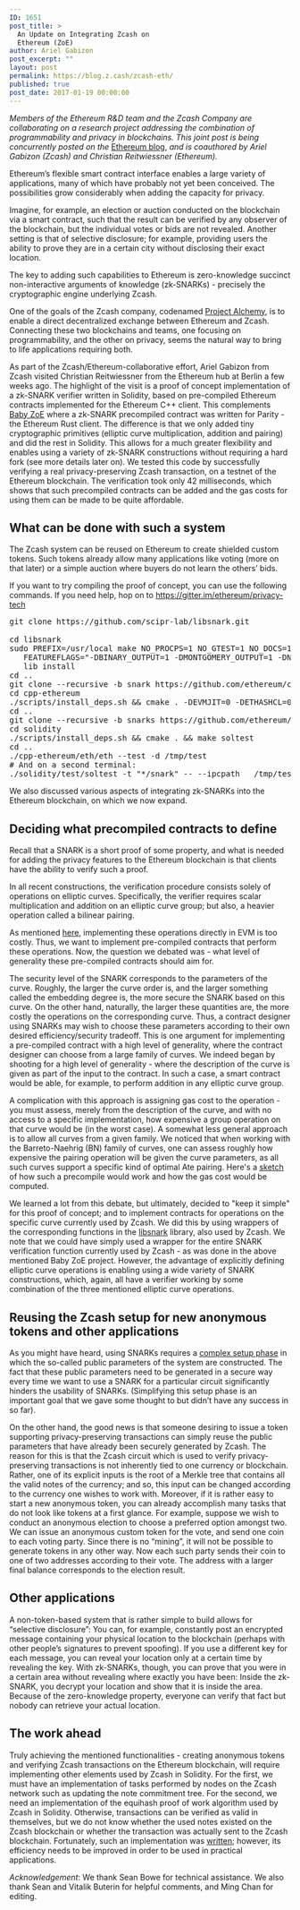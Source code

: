 ```yaml
---
ID: 1651
post_title: >
  An Update on Integrating Zcash on
  Ethereum (ZoE)
author: Ariel Gabizon
post_excerpt: ""
layout: post
permalink: https://blog.z.cash/zcash-eth/
published: true
post_date: 2017-01-19 00:00:00
---
```

<em>Members of the Ethereum R&amp;D team and the Zcash Company are collaborating on a research project addressing the combination of programmability and privacy in blockchains. This joint post is being concurrently posted on the</em> <a class="reference external" href="https://blog.ethereum.org/2017/01/19/update-integrating-zcash-ethereum/">Ethereum blog</a>, <em>and is coauthored by Ariel Gabizon (Zcash) and Christian Reitwiessner (Ethereum).</em>

Ethereum’s flexible smart contract interface enables a large variety of applications, many of which have probably not yet been conceived. The possibilities grow considerably when adding the capacity for privacy.

Imagine, for example, an election or auction conducted on the blockchain via a smart contract, such that the result can be verified by any observer of the blockchain, but the individual votes or bids are not revealed. Another setting is that of selective disclosure; for example, providing users the ability to prove they are in a certain city without disclosing their exact location.

The key to adding such capabilities to Ethereum is zero-knowledge succinct non-interactive arguments of knowledge (zk-SNARKs) - precisely the cryptographic engine underlying Zcash.

One of the goals of the Zcash company, codenamed <a class="reference external" href="/project-alchemy/">Project Alchemy</a>, is to enable a direct decentralized exchange between Ethereum and Zcash. Connecting these two blockchains and teams, one focusing on programmability, and the other on privacy, seems the natural way to bring to life applications requiring both.

As part of the Zcash/Ethereum-collaborative effort, Ariel Gabizon from Zcash visited Christian Reitwiessner from the Ethereum hub at Berlin a few weeks ago. The highlight of the visit is a proof of concept implementation of a zk-SNARK verifier written in Solidity, based on pre-compiled Ethereum contracts implemented for the Ethereum C++ client. This complements <a class="reference external" href="/zksnarks-in-ethereum/">Baby ZoE</a> where a zk-SNARK precompiled contract was written for Parity - the Ethereum Rust client. The difference is that we only added tiny cryptographic primitives (elliptic curve multiplication, addition and pairing) and did the rest in Solidity. This allows for a much greater flexibility and enables using a variety of zk-SNARK constructions without requiring a hard fork (see more details later on). We tested this code by successfully verifying a real privacy-preserving Zcash transaction, on a testnet of the Ethereum blockchain. The verification took only 42 milliseconds, which shows that such precompiled contracts can be added and the gas costs for using them can be made to be quite affordable.
<div id="what-can-be-done-with-such-a-system" class="section">
<h2>What can be done with such a system</h2>
The Zcash system can be reused on Ethereum to create shielded custom tokens. Such tokens already allow many applications like voting (more on that later) or a simple auction where buyers do not learn the others’ bids.

If you want to try compiling the proof of concept, you can use the following commands. If you need help, hop on to <a class="reference external" href="https://gitter.im/ethereum/privacy-tech">https://gitter.im/ethereum/privacy-tech</a>
<pre class="code literal-block">git clone https://github.com/scipr-lab/libsnark.git

cd libsnark
sudo PREFIX=/usr/local make NO_PROCPS=1 NO_GTEST=1 NO_DOCS=1 CURVE=ALT_BN128 \
   FEATUREFLAGS="-DBINARY_OUTPUT=1 -DMONTGOMERY_OUTPUT=1 -DNO_PT_COMPRESSION=1" \
   lib install
cd ..
git clone --recursive -b snark https://github.com/ethereum/cpp-ethereum.git
cd cpp-ethereum
./scripts/install_deps.sh &amp;&amp; cmake . -DEVMJIT=0 -DETHASHCL=0 &amp;&amp; make eth
cd ..
git clone --recursive -b snarks https://github.com/ethereum/solidity.git
cd solidity
./scripts/install_deps.sh &amp;&amp; cmake . &amp;&amp; make soltest
cd ..
./cpp-ethereum/eth/eth --test -d /tmp/test
# And on a second terminal:
./solidity/test/soltest -t "*/snark" -- --ipcpath   /tmp/test/geth.ipc  --show-messages
</pre>
We also discussed various aspects of integrating zk-SNARKs into the Ethereum blockchain, on which we now expand.

<h2>Deciding what precompiled contracts to define</h2>
Recall that a SNARK is a short proof of some property, and what is needed for adding the privacy features to the Ethereum blockchain is that clients have the ability to verify such a proof.

In all recent constructions, the verification procedure consists solely of operations on elliptic curves. Specifically, the verifier requires scalar multiplication and addition on an elliptic curve group; but also, a heavier operation called a bilinear pairing.

As mentioned <a class="reference external" href="https://blog.ethereum.org/2016/12/05/zksnarks-in-a-nutshell/">here</a>, implementing these operations directly in EVM is too costly. Thus, we want to implement pre-compiled contracts that perform these operations. Now, the question we debated was - what level of generality these pre-compiled contracts should aim for.

The security level of the SNARK corresponds to the parameters of the curve. Roughly, the larger the curve order is, and the larger something called the embedding degree is, the more secure the SNARK based on this curve. On the other hand, naturally, the larger these quantities are, the more costly the operations on the corresponding curve. Thus, a contract designer using SNARKs may wish to choose these parameters according to their own desired efficiency/security tradeoff. This is one argument for implementing a pre-compiled contract with a high level of generality, where the contract designer can choose from a large family of curves. We indeed began by shooting for a high level of generality - where the description of the curve is given as part of the input to the contract. In such a case, a smart contract would be able, for example, to perform addition in any elliptic curve group.

A complication with this approach is assigning gas cost to the operation - you must assess, merely from the description of the curve, and with no access to a specific implementation, how expensive a group operation on that curve would be (in the worst case). A somewhat less general approach is to allow all curves from a given family. We noticed that when working with the Barreto-Naehrig (BN) family of curves, one can assess roughly how expensive the pairing operation will be given the curve parameters, as all such curves support a specific kind of optimal Ate pairing. Here's a <a class="reference external" href="https://drive.google.com/file/d/0BwDmGb8qpc8RMEhBMlR5VHE3bEU/view?usp=sharing">sketch</a> of how such a precompile would work and how the gas cost would be computed.

We learned a lot from this debate, but ultimately, decided to "keep it simple" for this proof of concept; and to implement contracts for operations on the specific curve currently used by Zcash. We did this by using wrappers of the corresponding functions in the <a class="reference external" href="https://github.com/scipr-lab/libsnark">libsnark</a> library, also used by Zcash. We note that we could have simply used a wrapper for the entire SNARK verification function currently used by Zcash - as was done in the above mentioned Baby ZoE project. However, the advantage of explicitly defining elliptic curve operations is enabling using a wide variety of SNARK constructions, which, again, all have a verifier working by some combination of the three mentioned elliptic curve operations.

<h2>Reusing the Zcash setup for new anonymous tokens and other applications</h2>
As you might have heard, using SNARKs requires a <a class="reference external" href="/the-design-of-the-ceremony/">complex setup phase</a> in which the so-called public parameters of the system are constructed. The fact that these public parameters need to be generated in a secure way every time we want to use a SNARK for a particular circuit significantly hinders the usability of SNARKs. (Simplifying this setup phase is an important goal that we gave some thought to but didn’t have any success in so far).

On the other hand, the good news is that someone desiring to issue a token supporting privacy-preserving transactions can simply reuse the public parameters that have already been securely generated by Zcash. The reason for this is that the Zcash circuit which is used to verify privacy-preserving transactions is not inherently tied to one currency or blockchain. Rather, one of its explicit inputs is the root of a Merkle tree that contains all the valid notes of the currency; and so, this input can be changed according to the currency one wishes to work with. Moreover, if it is rather easy to start a new anonymous token, you can already accomplish many tasks that do not look like tokens at a first glance. For example, suppose we wish to conduct an anonymous election to choose a preferred option amongst two. We can issue an anonymous custom token for the vote, and send one coin to each voting party. Since there is no “mining”, it will not be possible to generate tokens in any other way. Now each such party sends their coin to one of two addresses according to their vote. The address with a larger final balance corresponds to the election result.

<h2>Other applications</h2>
A non-token-based system that is rather simple to build allows for “selective disclosure”: You can, for example, constantly post an encrypted message containing your physical location to the blockchain (perhaps with other people’s signatures to prevent spoofing). If you use a different key for each message, you can reveal your location only at a certain time by revealing the key. With zk-SNARKs, though, you can prove that you were in a certain area without revealing where exactly you have been: Inside the zk-SNARK, you decrypt your location and show that it is inside the area. Because of the zero-knowledge property, everyone can verify that fact but nobody can retrieve your actual location.

<h2>The work ahead</h2>
Truly achieving the mentioned functionalities - creating anonymous tokens and verifying Zcash transactions on the Ethereum blockchain, will require implementing other elements used by Zcash in Solidity. For the first, we must have an implementation of tasks performed by nodes on the Zcash network such as updating the note commitment tree. For the second, we need an implementation of the equihash proof of work algorithm used by Zcash in Solidity. Otherwise, transactions can be verified as valid in themselves, but we do not know whether the used notes existed on the Zcash blockchain or whether the transaction was actually sent to the Zcash blockchain. Fortunately, such an implementation was <a class="reference external" href="https://github.com/ConsenSys/Project-Alchemy">written</a>; however, its efficiency needs to be improved in order to be used in practical applications.

<em>Acknowledgement</em>: We thank Sean Bowe for technical assistance. We also thank Sean and Vitalik Buterin for helpful comments, and Ming Chan for editing.